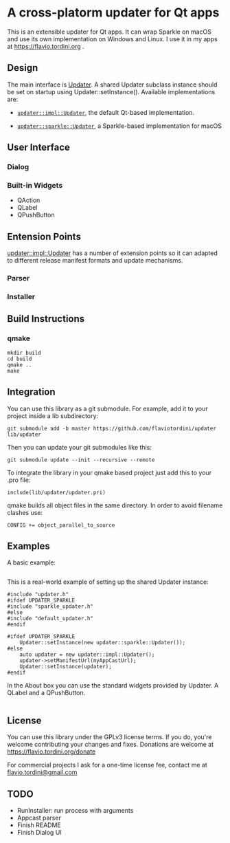 # A cross-platorm updater for Qt apps

This is an extensible updater for Qt apps. It can wrap Sparkle on macOS and use its own implementation on Windows and Linux. I use it in my apps at https://flavio.tordini.org .

## Design

The main interface is [Updater](https://github.com/flaviotordini/updater/blob/master/src/updater.h). A shared Updater subclass instance should be set on startup using Updater::setInstance(). Available implementations are:

- [`updater::impl::Updater`](https://github.com/flaviotordini/updater/blob/master/src/impl/default_updater.h), the default Qt-based implementation.

- [`updater::sparkle::Updater`](https://github.com/flaviotordini/updater/blob/master/src/sparkle/sparkle_updater.h), a Sparkle-based implementation for macOS

## User Interface

### Dialog

### Built-in Widgets

- QAction
- QLabel
- QPushButton

## Entension Points

[updater::impl::Updater](https://github.com/flaviotordini/updater/blob/master/src/impl/default_updater.h) has a number of extension points so it can adapted to different release manifest formats and update mechanisms.

### Parser

### Installer

## Build Instructions

### qmake
```
mkdir build
cd build
qmake ..
make
```

## Integration

You can use this library as a git submodule. For example, add it to your project inside a lib subdirectory:

```
git submodule add -b master https://github.com/flaviotordini/updater lib/updater
```

Then you can update your git submodules like this:

```
git submodule update --init --recursive --remote
```

To integrate the library in your qmake based project just add this to your .pro file:

```
include(lib/updater/updater.pri)
```

qmake builds all object files in the same directory. In order to avoid filename clashes use:

```
CONFIG += object_parallel_to_source
```

## Examples

A basic example:

```

```

This is a real-world example of setting up the shared Updater instance:

```
#include "updater.h"
#ifdef UPDATER_SPARKLE
#include "sparkle_updater.h"
#else
#include "default_updater.h"
#endif

#ifdef UPDATER_SPARKLE
    Updater::setInstance(new updater::sparkle::Updater());
#else
    auto updater = new updater::impl::Updater();
    updater->setManifestUrl(myAppCastUrl);
    Updater::setInstance(updater);
#endif

```

In the About box you can use the standard widgets provided by Updater. A QLabel and a QPushButton.

```

```

## License

You can use this library under the GPLv3 license terms. If you do, you're welcome contributing your changes and fixes. Donations are welcome at https://flavio.tordini.org/donate

For commercial projects I ask for a one-time license fee, contact me at flavio.tordini@gmail.com

## TODO
- RunInstaller: run process with arguments
- Appcast parser
- Finish README
- Finish Dialog UI